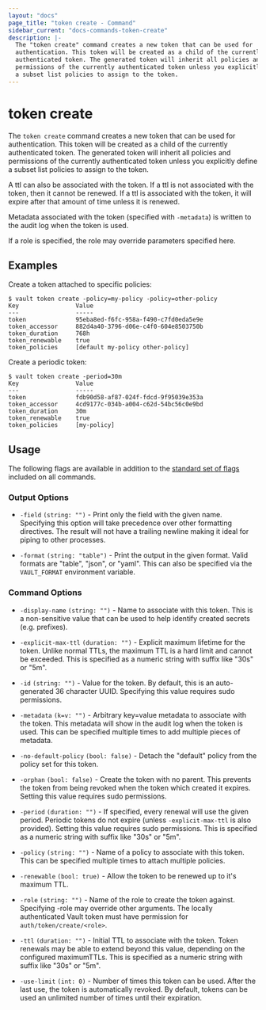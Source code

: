 ```yaml
---
layout: "docs"
page_title: "token create - Command"
sidebar_current: "docs-commands-token-create"
description: |-
  The "token create" command creates a new token that can be used for
  authentication. This token will be created as a child of the currently
  authenticated token. The generated token will inherit all policies and
  permissions of the currently authenticated token unless you explicitly define
  a subset list policies to assign to the token.
---
```


# token create

The `token create` command creates a new token that can be used for
authentication. This token will be created as a child of the currently
authenticated token. The generated token will inherit all policies and
permissions of the currently authenticated token unless you explicitly define a
subset list policies to assign to the token.

A ttl can also be associated with the token. If a ttl is not associated with the
token, then it cannot be renewed. If a ttl is associated with the token, it will
expire after that amount of time unless it is renewed.

Metadata associated with the token (specified with `-metadata`) is written to
the audit log when the token is used.

If a role is specified, the role may override parameters specified here.

## Examples

Create a token attached to specific policies:

```text
$ vault token create -policy=my-policy -policy=other-policy
Key                Value
---                -----
token              95eba8ed-f6fc-958a-f490-c7fd0eda5e9e
token_accessor     882d4a40-3796-d06e-c4f0-604e8503750b
token_duration     768h
token_renewable    true
token_policies     [default my-policy other-policy]
```

Create a periodic token:

```text
$ vault token create -period=30m
Key                Value
---                -----
token              fdb90d58-af87-024f-fdcd-9f95039e353a
token_accessor     4cd9177c-034b-a004-c62d-54bc56c0e9bd
token_duration     30m
token_renewable    true
token_policies     [my-policy]
```

## Usage

The following flags are available in addition to the [standard set of
flags](/docs/commands/index.html) included on all commands.

### Output Options

- `-field` `(string: "")` - Print only the field with the given name. Specifying
  this option will take precedence over other formatting directives. The result
  will not have a trailing newline making it ideal for piping to other processes.

- `-format` `(string: "table")` - Print the output in the given format. Valid
  formats are "table", "json", or "yaml". This can also be specified via the
  `VAULT_FORMAT` environment variable.

### Command Options

- `-display-name` `(string: "")` - Name to associate with this token. This is a
  non-sensitive value that can be used to help identify created secrets (e.g.
  prefixes).

- `-explicit-max-ttl` `(duration: "")` - Explicit maximum lifetime for the
  token. Unlike normal TTLs, the maximum TTL is a hard limit and cannot be
  exceeded. This is specified as a numeric string with suffix like "30s" or
  "5m".

- `-id` `(string: "")` - Value for the token. By default, this is an
  auto-generated 36 character UUID. Specifying this value requires sudo
  permissions.

- `-metadata` `(k=v: "")` - Arbitrary key=value metadata to associate with the
  token. This metadata will show in the audit log when the token is used. This
  can be specified multiple times to add multiple pieces of metadata.

- `-no-default-policy` `(bool: false)` - Detach the "default" policy from the
  policy set for this token.

- `-orphan` `(bool: false)` - Create the token with no parent. This prevents the
  token from being revoked when the token which created it expires. Setting this
  value requires sudo permissions.

- `-period` `(duration: "")` - If specified, every renewal will use the given
  period. Periodic tokens do not expire (unless `-explicit-max-ttl` is also
  provided). Setting this value requires sudo permissions. This is specified as
  a numeric string with suffix like "30s" or "5m".

- `-policy` `(string: "")` - Name of a policy to associate with this token. This
  can be specified multiple times to attach multiple policies.

- `-renewable` `(bool: true)` - Allow the token to be renewed up to it's maximum
  TTL.

- `-role` `(string: "")` - Name of the role to create the token against.
  Specifying -role may override other arguments. The locally authenticated Vault
  token must have permission for `auth/token/create/<role>`.

- `-ttl` `(duration: "")` - Initial TTL to associate with the token. Token
  renewals may be able to extend beyond this value, depending on the configured
  maximumTTLs. This is specified as a numeric string with suffix like "30s" or
  "5m".

- `-use-limit` `(int: 0)` - Number of times this token can be used. After the
  last use, the token is automatically revoked. By default, tokens can be used
  an unlimited number of times until their expiration.

